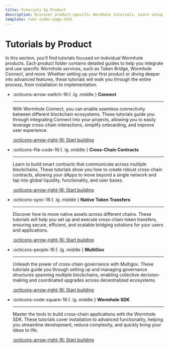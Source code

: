 ```yaml
---
title: Tutorials by Product
description: Discover product-specific Wormhole tutorials. Learn setup, integration, and advanced features to develop cross-chain apps confidently.
template: root-index-page.html
---
```


# Tutorials by Product

In this section, you'll find tutorials focused on individual Wormhole products. Each product folder contains detailed guides to help you integrate and use specific Wormhole services, such as Token Bridge, Wormhole Connect, and more. Whether setting up your first product or diving deeper into advanced features, these tutorials will walk you through the entire process, from installation to implementation.

<div class="grid cards" markdown>

-   :octicons-arrow-switch-16:{ .lg .middle } **Connect**

    ---

    With Wormhole Connect, you can enable seamless connectivity between different blockchain ecosystems. These tutorials guide you through integrating Connect into your projects, allowing you to easily leverage cross-chain interactions, simplify onboarding, and improve user experience.

    [:octicons-arrow-right-16: Start building](/docs/tutorials/by-product/connect/)

-   :octicons-file-code-16:{ .lg .middle } **Cross-Chain Contracts**

    ---

    Learn to build smart contracts that communicate across multiple blockchains. These tutorials show you how to create robust cross-chain contracts, allowing your dApps to move beyond a single network and tap into global liquidity, functionality, and user bases.

    [:octicons-arrow-right-16: Start building](/docs/tutorials/by-product/cross-chain-contracts/)

-   :octicons-sync-16:{ .lg .middle } **Native Token Transfers**

    ---

    Discover how to move native assets across different chains. These tutorials will help you set up and execute cross-chain token transfers, ensuring secure, efficient, and scalable bridging solutions for your users and applications.

    [:octicons-arrow-right-16: Start building](/docs/tutorials/by-product/native-token-transfers/)

-   :octicons-people-16:{ .lg .middle } **MultiGov**

    ---

    Unleash the power of cross-chain governance with Multigov. These tutorials guide you through setting up and managing governance structures spanning multiple blockchains, enabling collective decision-making and coordinated upgrades across decentralized ecosystems.

    [:octicons-arrow-right-16: Start building](/docs/tutorials/by-product/multigov/)

-   :octicons-code-square-16:{ .lg .middle } **Wormhole SDK**

    ---

    Master the tools to build cross-chain applications with the Wormhole SDK. These tutorials cover installation to advanced functionality, helping you streamline development, reduce complexity, and quickly bring your ideas to life. 

    [:octicons-arrow-right-16: Start building](/docs/tutorials/by-product/wormhole-sdk/)

</div>
